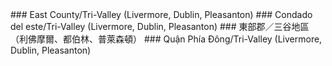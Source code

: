 <style>
.h3{
    margin-top:2rem;
}
</style>
<RenderIf language="en,tl">
### East County/Tri-Valley (Livermore, Dublin, Pleasanton)

</RenderIf>
<RenderIf language="es">
### Condado del este/Tri-Valley (Livermore, Dublin, Pleasanton)

</RenderIf>
<RenderIf language="zh">
### 東部郡／三谷地區（利佛摩爾、都伯林、普萊森頓）

</RenderIf>
<RenderIf language="vi">
### Quận Phía Đông/Tri-Valley (Livermore, Dublin, Pleasanton)

</RenderIf>
